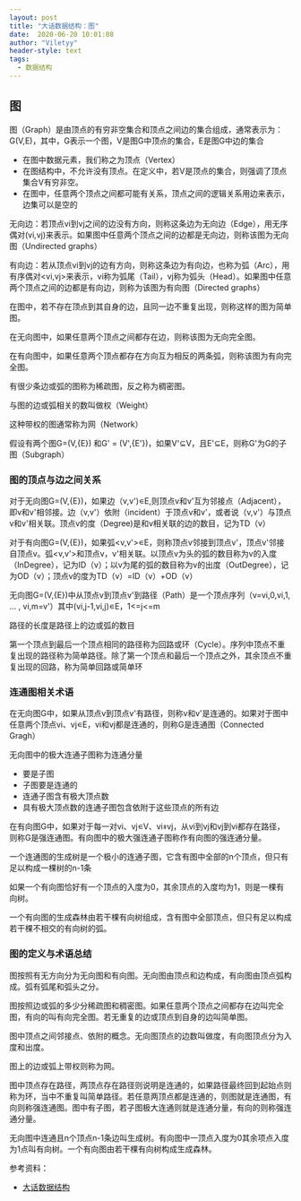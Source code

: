 ```yaml
---
layout: post
title: "大话数据结构：图"
date:  2020-06-20 10:01:08
author: "Viletyy"
header-style: text
tags:
  - 数据结构
---
```

## 图

图（Graph）是由顶点的有穷非空集合和顶点之间边的集合组成，通常表示为：G(V,E)，其中，G表示一个图，V是图G中顶点的集合，E是图G中边的集合

- 在图中数据元素，我们称之为顶点（Vertex）
- 在图结构中，不允许没有顶点。在定义中，若V是顶点的集合，则强调了顶点集合V有穷非空。
- 在图中，任意两个顶点之间都可能有关系，顶点之间的逻辑关系用边来表示，边集可以是空的

无向边：若顶点vi到vj之间的边没有方向，则称这条边为无向边（Edge），用无序偶对(vi,vj)来表示。如果图中任意两个顶点之间的边都是无向边，则称该图为无向图（Undirected graphs）

有向边：若从顶点vi到vj的边有方向，则称这条边为有向边，也称为弧（Arc），用有序偶对<vi,vj>来表示，vi称为弧尾（Tail），vj称为弧头（Head）。如果图中任意两个顶点之间的边都是有向边，则称为该图为有向图（Directed graphs）

在图中，若不存在顶点到其自身的边，且同一边不重复出现，则称这样的图为简单图。

在无向图中，如果任意两个顶点之间都存在边，则称该图为无向完全图。

在有向图中，如果任意两个顶点都存在方向互为相反的两条弧，则称该图为有向完全图。

有很少条边或弧的图称为稀疏图，反之称为稠密图。

与图的边或弧相关的数叫做权（Weight）

这种带权的图通常称为网（Network）

假设有两个图G=(V,{E}) 和G' = (V',{E'})，如果V'⊆V，且E'⊆E，则称G'为G的子图（Subgraph）

### 图的顶点与边之间关系

对于无向图G=(V,{E})，如果边（v,v')∊E,则顶点v和v'互为邻接点（Adjacent），即v和v'相邻接。边（v,v'）依附（incident）于顶点v和v'，或者说（v,v'）与顶点v和v'相关联。顶点v的度（Degree)是和v相关联的边的数目，记为TD（v）

对于有向图G=(V,{E})，如果弧<v,v'>∊E，则称顶点v邻接到顶点v'，顶点v'邻接自顶点v。弧<v,v'>和顶点v，v'相关联。以顶点v为头的弧的数目称为v的入度（InDegree），记为ID（v）；以v为尾的弧的数目称为v的出度（OutDegree），记为OD（v）；顶点v的度为TD（v）=ID（v）+OD（v）

无向图G=(V,{E})中从顶点v到顶点v'到路径（Path）是一个顶点序列（v=vi,0,vi,1, ... , vi,m=v'）其中(vi,j-1,vi,j)∊E，1<=j<=m

路径的长度是路径上的边或弧的数目

第一个顶点到最后一个顶点相同的路径称为回路或环（Cycle）。序列中顶点不重复出现的路径称为简单路径。除了第一个顶点和最后一个顶点之外，其余顶点不重复出现的回路，称为简单回路或简单环

### 连通图相关术语

在无向图G中，如果从顶点v到顶点v'有路径，则称v和v'是连通的。如果对于图中任意两个顶点vi、vj∊E，vi和vj都是连通的，则称G是连通图（Connected Gragh）

无向图中的极大连通子图称为连通分量

- 要是子图
- 子图要是连通的
- 连通子图含有极大顶点数
- 具有极大顶点数的连通子图包含依附于这些顶点的所有边

在有向图G中，如果对于每一对vi、vj∊V、vi⧧vj，从vi到vj和vj到vi都存在路径，则称G是强连通图。有向图中的极大强连通子图称作有向图的强连通分量。

一个连通图的生成树是一个极小的连通子图，它含有图中全部的n个顶点，但只有足以构成一棵树的n-1条

如果一个有向图恰好有一个顶点的入度为0，其余顶点的入度均为1，则是一棵有向树。

一个有向图的生成森林由若干棵有向树组成，含有图中全部顶点，但只有足以构成若干棵不相交的有向树的弧。

### 图的定义与术语总结

图按照有无方向分为无向图和有向图。无向图由顶点和边构成，有向图由顶点弧构成。弧有弧尾和弧头之分。

图按照边或弧的多少分稀疏图和稠密图。如果任意两个顶点之间都存在边叫完全图，有向的叫有向完全图。若无重复的边或顶点到自身的边叫简单图。

图中顶点之间邻接点、依附的概念。无向图顶点的边数叫做度，有向图顶点分为入度和出度。

图上的边或弧上带权则称为网。

图中顶点存在路径，两顶点存在路径则说明是连通的，如果路径最终回到起始点则称为环，当中不重复叫简单路径。若任意两顶点都是连通的，则图就是连通图，有向则称强连通图。图中有子图，若子图极大连通则就是连通分量，有向的则称强连通分量。

无向图中连通且n个顶点n-1条边叫生成树。有向图中一顶点入度为0其余项点入度为1点叫有向树。一个有向图由若干棵有向树构成生成森林。


参考资料：

- [大话数据结构]()